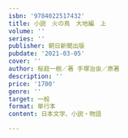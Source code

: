 ```yaml
---
isbn: '9784022517432'
title: 小説　火の鳥　大地編　上
volume: ''
series: ''
publisher: 朝日新聞出版
pubdate: '2021-03-05'
cover: ''
author: 桜庭一樹／著 手塚治虫／原著
description: ''
price: '1700'
genre: ''
target: 一般
format: 単行本
content: 日本文学、小説・物語

---
```

